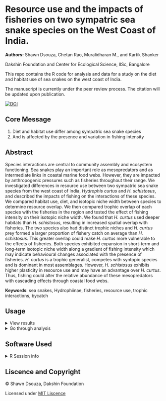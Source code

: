 # Resource use and the impacts of fisheries on two sympatric sea snake species on the West Coast of India.

**Authors:** Shawn Dsouza, Chetan Rao, Muralidharan M., and Kartik Shanker

Dakshin Foundation and Center for Ecological Science, IISc, Bangalore

This repo contains the R code for analysis and data  for a study on the diet and habitat use of sea snakes on the west coast of India.

The manuscript is currently under the peer review process. The citation will be updated upon publication.

[![DOI](https://zenodo.org/badge/265837034.svg)](https://zenodo.org/badge/latestdoi/265837034)

## Core Message

1. Diet and habitat use differ among sympatric sea snake species 
2. And is affected by the presence and variation in fishing intensity

## Abstract

Species interactions are central to community assembly and ecosystem functioning. Sea snakes play an important role as mesopredators and as intermediate links in coastal marine food webs. However, they are impacted by anthropogenic pressures such as fisheries throughout their range. We investigated differences in resource use between two sympatric sea snake species from the west coast of India, *Hydrophis curtus* and *H. schistosus*, and described the impacts of fishing on the interactions of these species. We compared habitat use, diet, and isotopic niche width between species to determine resource overlap. We then compared trophic overlap of each species with the fisheries in the region and tested the effect of fishing intensity on their isotopic niche width. We found that *H. curtus* used deeper habitats than *H. schistosus*, resulting in increased spatial overlap with fisheries. The two species also had distinct trophic niches and *H. curtus* prey formed a larger proportion of fishery catch on average than *H. schistosus*. This greater overlap could make *H. curtus* more vulnerable to the effects of fisheries. Both species exhibited expansion in short-term and long-term isotopic niche width along a gradient of fishing intensity which may indicate behavioural changes associated with the presence of fisheries. *H. curtus* is a trophic generalist, competes with syntopic species and is dominant in most assemblages. However, *H. schistosus* exhibits higher plasticity in resource use and may have an advantage over *H. curtus*. Thus, fishing could alter the relative abundance of these mesopredators with cascading effects through coastal food webs.

**Keywords**: sea snakes, Hydrophiinae, fisheries, resource use, trophic interactions, bycatch

## Usage

<details>
  <summary> View results </summary>
  
  The R markdown file is configured to out put an HTML document with the results of the analysis. Paste the following code in the terminal. With the working directory set to root of this reporsitory.
  
  
  ```R
  rmarkdown::render_site(input = "index.Rmd", encoding = "UTF")
  ```
  
  The analysis can also be viewed by opening the `View Results.html` file in any browser.
  
  </details>
 
 <details>
  <summary>Go through analysis</summary>
  
   - The sections of the analysis have been split into seperate R markdown files and can be run independently. 
    
   - R markdown files are best viewed in the R studio IDE.
    
   - Some of the analysis refer to custom functions that are included in the `Functions` folder.
   
   - Before working with the file locally a portable local environment can be activated to make sure you have all the dependencies by running `renv::activate()` and `renv::restore()`. You will need to intall the `renv` package for this. For more information please refer to https://rstudio.github.io/renv/articles/renv.html.
   
   </details>
 
 ## Software Used
<details>
  <summary> R Session info </summary>
  
  ```R                      
 version  R version 4.1.0 (2021-05-18)
 os       Ubuntu 20.10              
 system   x86_64, mingw32             
 ui       RStudio                     
 language (EN)                        
 collate  English_India.1252          
 ctype    English_India.1252          
  ```

  </details>

 ## Liscence and Copyright
 
 © Shawn Dsouza, Dakshin Foundation
 
Licensed under [MIT Liscence](LISCENCE)
